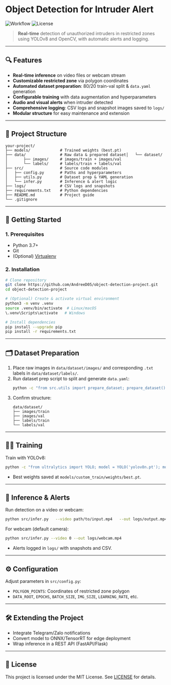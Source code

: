 # Object Detection for Intruder Alert

![Workflow](https://img.shields.io/badge/Workflow-YOLOv8-blue) ![License](https://img.shields.io/badge/License-MIT-green)

> **Real-time** detection of unauthorized intruders in restricted zones using YOLOv8 and OpenCV, with automatic alerts and logging.

---

## 🔍 Features

- **Real-time inference** on video files or webcam stream
- **Customizable restricted zone** via polygon coordinates
- **Automated dataset preparation**: 80/20 train-val split & `data.yaml` generation
- **Configurable training** with data augmentation and hyperparameters
- **Audio and visual alerts** when intruder detected
- **Comprehensive logging**: CSV logs and snapshot images saved to `logs/`
- **Modular structure** for easy maintenance and extension

---

## 📂 Project Structure

```
your-project/
├── models/             # Trained weights (best.pt)
├── data/               # Raw data & prepared dataset│   └── dataset/
│       ├── images/     # images/train + images/val
│       └── labels/     # labels/train + labels/val
├── src/                # Source code modules
│   ├── config.py       # Paths and hyperparameters
│   ├── utils.py        # Dataset prep & YAML generation
│   └── infer.py        # Inference & alert logic
├── logs/               # CSV logs and snapshots
├── requirements.txt    # Python dependencies
├── README.md           # Project guide
└── .gitignore
```

---

## 🚀 Getting Started

### 1. Prerequisites

- Python 3.7+
- Git
- (Optional) [Virtualenv](https://docs.python.org/3/library/venv.html)

### 2. Installation

```bash
# Clone repository
git clone https://github.com/AndreeD05/object-detection-project.git
cd object-detection-project

# (Optional) Create & activate virtual environment
python3 -m venv .venv
source .venv/bin/activate  # Linux/macOS
\.venv\Scripts\activate   # Windows

# Install dependencies
pip install --upgrade pip
pip install -r requirements.txt
```

---

## 🗂 Dataset Preparation

1. Place raw images in `data/dataset/images/` and corresponding `.txt` labels in `data/dataset/labels/`.
2. Run dataset prep script to split and generate `data.yaml`:
   ```bash
   python -c "from src.utils import prepare_dataset; prepare_dataset()"
   ```
3. Confirm structure:
   ```text
   data/dataset/
   ├── images/train
   ├── images/val
   ├── labels/train
   └── labels/val
   ```

---

## 🏋️‍♂️ Training

Train with YOLOv8:

```bash
python -c "from ultralytics import YOLO; model = YOLO('yolov8n.pt'); model.train(   data='data/dataset/data.yaml',   epochs=30,   batch=16,   imgsz=640,   project='models',   name='custom_train',   exist_ok=True )"
```

- Best weights saved at `models/custom_train/weights/best.pt`.

---

## 🎥 Inference & Alerts

Run detection on a video or webcam:

```bash
python src/infer.py   --video path/to/input.mp4   --out logs/output.mp4
```

For webcam (default camera):

```bash
python src/infer.py --video 0 --out logs/webcam.mp4
```

- Alerts logged in `logs/` with snapshots and CSV.

---

## ⚙️ Configuration

Adjust parameters in `src/config.py`:

- `POLYGON_POINTS`: Coordinates of restricted zone polygon
- `DATA_ROOT`, `EPOCHS`, `BATCH_SIZE`, `IMG_SIZE`, `LEARNING_RATE`, etc.

---

## 🛠️ Extending the Project

- Integrate Telegram/Zalo notifications
- Convert model to ONNX/TensorRT for edge deployment
- Wrap inference in a REST API (FastAPI/Flask)

---

## 📄 License

This project is licensed under the MIT License. See [LICENSE](LICENSE) for details.
